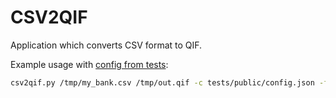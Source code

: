 # CSV2QIF

Application which converts CSV format to QIF.

Example usage with [config from tests](tests/public/config.json):

```bash
csv2qif.py /tmp/my_bank.csv /tmp/out.qif -c tests/public/config.json -f 'Bank A' -a bank_a
```
